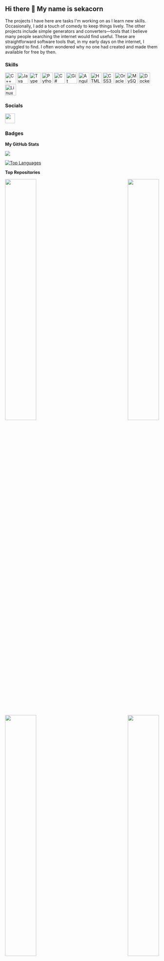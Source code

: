 
## Hi there 👋 My name is sekacorn


The projects I have here are tasks I'm working on as I learn new skills. Occasionally, I add a touch of comedy to keep things lively. The other projects include simple generators and converters—tools that I believe many people searching the internet would find useful. These are straightforward software tools that, in my early days on the internet, I struggled to find. I often wondered why no one had created and made them available for free by then.

### Skills


<p align="left">
<a href="https://docs.microsoft.com/en-us/cpp/?view=msvc-170" target="_blank" rel="noreferrer"><img src="https://raw.githubusercontent.com/danielcranney/readme-generator/main/public/icons/skills/cplusplus-colored.svg" width="36" height="36" alt="C++" /></a>  <a href="https://www.oracle.com/java/" target="_blank" rel="noreferrer"><img src="https://raw.githubusercontent.com/danielcranney/readme-generator/main/public/icons/skills/java-colored.svg" width="36" height="36" alt="Java" /></a>  <a href="https://www.typescriptlang.org/" target="_blank" rel="noreferrer"><img src="https://raw.githubusercontent.com/danielcranney/readme-generator/main/public/icons/skills/typescript-colored.svg" width="36" height="36" alt="TypeScript" /></a>  <a href="https://www.python.org/" target="_blank" rel="noreferrer"><img src="https://raw.githubusercontent.com/danielcranney/readme-generator/main/public/icons/skills/python-colored.svg" width="36" height="36" alt="Python" /></a>  <a href="https://docs.microsoft.com/en-us/dotnet/csharp/" target="_blank" rel="noreferrer"><img src="https://raw.githubusercontent.com/danielcranney/readme-generator/main/public/icons/skills/csharp-colored.svg" width="36" height="36" alt="C#" /></a>  <a href="https://git-scm.com/" target="_blank" rel="noreferrer"><img src="https://raw.githubusercontent.com/danielcranney/readme-generator/main/public/icons/skills/git-colored.svg" width="36" height="36" alt="Git" /></a>  <a href="https://angular.io/" target="_blank" rel="noreferrer"><img src="https://raw.githubusercontent.com/danielcranney/readme-generator/main/public/icons/skills/angularjs-colored.svg" width="36" height="36" alt="Angular" /></a>  <a href="https://developer.mozilla.org/en-US/docs/Glossary/HTML5" target="_blank" rel="noreferrer"><img src="https://raw.githubusercontent.com/danielcranney/readme-generator/main/public/icons/skills/html5-colored.svg" width="36" height="36" alt="HTML5" /></a>  <a href="https://www.w3.org/TR/CSS/#css" target="_blank" rel="noreferrer"><img src="https://raw.githubusercontent.com/danielcranney/readme-generator/main/public/icons/skills/css3-colored.svg" width="36" height="36" alt="CSS3" /></a>  <a href="https://www.oracle.com/uk/index.html" target="_blank" rel="noreferrer"><img src="https://raw.githubusercontent.com/danielcranney/readme-generator/main/public/icons/skills/oracle-colored.svg" width="36" height="36" alt="Oracle" /></a>  <a href="https://www.mysql.com/" target="_blank" rel="noreferrer"><img src="https://raw.githubusercontent.com/danielcranney/readme-generator/main/public/icons/skills/mysql-colored.svg" width="36" height="36" alt="MySQL" /></a>  <a href="https://www.docker.com/" target="_blank" rel="noreferrer"><img src="https://raw.githubusercontent.com/danielcranney/readme-generator/main/public/icons/skills/docker-colored.svg" width="36" height="36" alt="Docker" /></a>  <a href="https://www.linux.org" target="_blank" rel="noreferrer"><img src="https://raw.githubusercontent.com/danielcranney/readme-generator/main/public/icons/skills/linux-colored.svg" width="36" height="36" alt="Linux" /> </a>
</p>


### Socials

<p align="left"> <a href="https://www.github.com/sekacorn" target="_blank" rel="noreferrer"> <picture> <source media="(prefers-color-scheme: dark)" srcset="https://raw.githubusercontent.com/danielcranney/readme-generator/main/public/icons/socials/github-dark.svg" /> <source media="(prefers-color-scheme: light)" srcset="https://raw.githubusercontent.com/danielcranney/readme-generator/main/public/icons/socials/github.svg" /> <img src="https://raw.githubusercontent.com/danielcranney/readme-generator/main/public/icons/socials/github.svg" width="32" height="32" /> </picture> </a></p>

### Badges

<b>My GitHub Stats</b>

<a href="http://www.github.com/sekacorn"><img src="https://github-readme-streak-stats.herokuapp.com/?user=sekacorn&stroke=ffffff&background=181824&ring=6366f1&fire=6366f1&currStreakNum=ffffff&currStreakLabel=6366f1&sideNums=ffffff&sideLabels=ffffff&dates=ffffff&hide_border=true" /></a>

<a href="https://github.com/sekacorn" align="left"><img src="https://github-readme-stats.vercel.app/api/top-langs/?username=sekacorn&langs_count=10&title_color=6366f1&text_color=ffffff&icon_color=22c55e&bg_color=181824&hide_border=true&locale=en&custom_title=Top%20%Languages" alt="Top Languages" /></a>

<b>Top Repositories</b>

<div width="100%" align="center"><a href="https://github.com/sekacorn/Arithmetic-Math-Exam-Generator" align="left"><img align="left" width="45%" src="https://github-readme-stats.vercel.app/api/pin/?username=sekacorn&repo=Arithmetic-Math-Exam-Generator&title_color=6366f1&text_color=ffffff&icon_color=22c55e&bg_color=181824&hide_border=true&locale=en" /></a><a href="https://github.com/sekacorn/Hospital-Billing-Backend" align="right"><img align="right" width="45%" src="https://github-readme-stats.vercel.app/api/pin/?username=sekacorn&repo=Hospital-Billing-Backend&title_color=6366f1&text_color=ffffff&icon_color=22c55e&bg_color=181824&hide_border=true&locale=en" /></a></div><br /><br /><br /><br /><br /><br /><br />

<br /><br /><br /><br /><br />

<div width="100%" align="center"><a href="https://github.com/sekacorn/Hospital-Billing-Frontend" align="left"><img align="left" width="45%" src="https://github-readme-stats.vercel.app/api/pin/?username=sekacorn&repo=Hospital-Billing-Frontend&title_color=6366f1&text_color=ffffff&icon_color=22c55e&bg_color=181824&hide_border=true&locale=en" /></a><a href="https://github.com/sekacorn/FIFA-World-Cup-Random-Simulation" align="right"><img align="right" width="45%" src="https://github-readme-stats.vercel.app/api/pin/?username=sekacorn&repo=FIFA-World-Cup-Random-Simulation&title_color=6366f1&text_color=ffffff&icon_color=22c55e&bg_color=181824&hide_border=true&locale=en" /></a></div>
